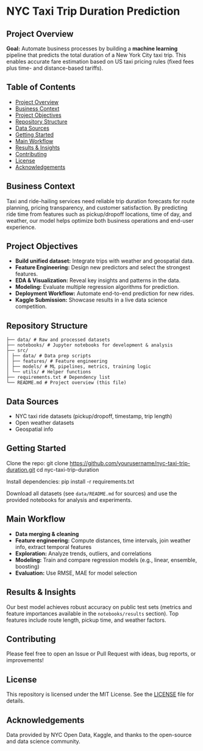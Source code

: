 # NYC Taxi Trip Duration Prediction

## Project Overview

**Goal:** Automate business processes by building a **machine learning** pipeline that predicts the total duration of a New York City taxi trip. This enables accurate fare estimation based on US taxi pricing rules (fixed fees plus time- and distance-based tariffs).

## Table of Contents

- [Project Overview](#project-overview)
- [Business Context](#business-context)
- [Project Objectives](#project-objectives)
- [Repository Structure](#repository-structure)
- [Data Sources](#data-sources)
- [Getting Started](#getting-started)
- [Main Workflow](#main-workflow)
- [Results & Insights](#results--insights)
- [Contributing](#contributing)
- [License](#license)
- [Acknowledgements](#acknowledgements)

## Business Context

Taxi and ride-hailing services need reliable trip duration forecasts for route planning, pricing transparency, and customer satisfaction. By predicting ride time from features such as pickup/dropoff locations, time of day, and weather, our model helps optimize both business operations and end-user experience.

## Project Objectives

- **Build unified dataset:** Integrate trips with weather and geospatial data.
- **Feature Engineering:** Design new predictors and select the strongest features.
- **EDA & Visualization:** Reveal key insights and patterns in the data.
- **Modeling:** Evaluate multiple regression algorithms for prediction.
- **Deployment Workflow:** Automate end-to-end prediction for new rides.
- **Kaggle Submission:** Showcase results in a live data science competition.

## Repository Structure
```
├── data/ # Raw and processed datasets
├── notebooks/ # Jupyter notebooks for development & analysis
├── src/
│ ├── data/ # Data prep scripts
│ ├── features/ # Feature engineering
│ ├── models/ # ML pipelines, metrics, training logic
│ └── utils/ # Helper functions
├── requirements.txt # Dependency list
└── README.md # Project overview (this file)

```

## Data Sources

- NYC taxi ride datasets (pickup/dropoff, timestamp, trip length)
- Open weather datasets
- Geospatial info

## Getting Started

Clone the repo:
git clone https://github.com/yourusername/nyc-taxi-trip-duration.git
cd nyc-taxi-trip-duration


Install dependencies:
pip install -r requirements.txt


Download all datasets (see `data/README.md` for sources) and use the provided notebooks for analysis and experiments.

## Main Workflow

- **Data merging & cleaning**
- **Feature engineering:** Compute distances, time intervals, join weather info, extract temporal features
- **Exploration:** Analyze trends, outliers, and correlations
- **Modeling:** Train and compare regression models (e.g., linear, ensemble, boosting)
- **Evaluation:** Use RMSE, MAE for model selection

## Results & Insights

Our best model achieves robust accuracy on public test sets (metrics and feature importances available in the `notebooks/results` section). Top features include route length, pickup time, and weather factors.

## Contributing

Please feel free to open an Issue or Pull Request with ideas, bug reports, or improvements!

## License

This repository is licensed under the MIT License. See the [LICENSE](LICENSE) file for details.

## Acknowledgements

Data provided by NYC Open Data, Kaggle, and thanks to the open-source and data science community.
